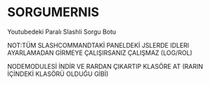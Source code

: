 # SORGUMERNIS
Youtubedeki Paralı Slashli Sorgu Botu


NOT:TÜM SLASHCOMMANDTAKİ PANELDEKİ JSLERDE IDLERI AYARLAMADAN GİRMEYE ÇALIŞIRSANIZ ÇALIŞMAZ (LOG/ROL)

NODEMODULESİ İNDİR VE RARDAN ÇIKARTIP KLASÖRE AT (RARIN İÇİNDEKİ KLASÖRÜ OLDUĞU GİBİ)
